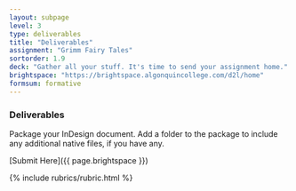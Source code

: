 ```yaml
---
layout: subpage
level: 3
type: deliverables
title: "Deliverables"
assignment: "Grimm Fairy Tales"
sortorder: 1.9
deck: "Gather all your stuff. It's time to send your assignment home."
brightspace: "https://brightspace.algonquincollege.com/d2l/home"
formsum: formative
---
```

### Deliverables

Package your InDesign document. Add a folder to the package to include any additional native files, if you have any.

[Submit Here]({{ page.brightspace }})

{% include rubrics/rubric.html %}
